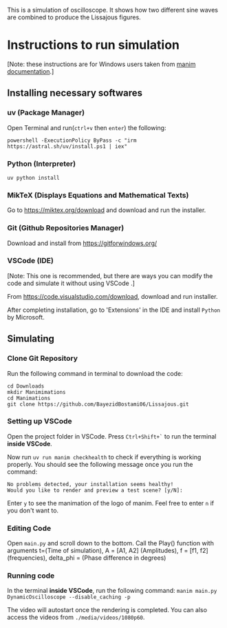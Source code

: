 This is a simulation of oscilloscope. It shows how two different sine waves are combined to produce the Lissajous figures. 

# Instructions to run simulation

[Note: these instructions are for Windows users taken from [manim documentation](https://docs.manim.community/en/stable/installation/uv.html).]

## Installing necessary softwares

### uv (Package Manager)

Open Terminal and run(`ctrl+v` then `enter`) the following: 
 
`powershell -ExecutionPolicy ByPass -c "irm https://astral.sh/uv/install.ps1 | iex"`

### Python (Interpreter)

`uv python install`

### MikTeX (Displays Equations and Mathematical Texts)

Go to https://miktex.org/download and download and run the installer. 

### Git (Github Repositories Manager)

Download and install from https://gitforwindows.org/

### VSCode (IDE)

[Note: This one is recommended, but there are ways you can modify the code and simulate it without using VSCode .]

From https://code.visualstudio.com/download, download and run installer. 

After completing installation, go to 'Extensions' in the IDE and install `Python` by Microsoft. 

## Simulating

### Clone Git Repository

Run the following command in terminal to download the code: 

```
cd Downloads
mkdir Manimimations
cd Manimations
git clone https://github.com/BayezidBostami06/Lissajous.git
```

### Setting up VSCode

Open the project folder in VSCode. Press `` Ctrl+Shift+` `` to run the terminal **inside VSCode**. 

Now run `uv run manim checkhealth` to check if everything is working properly. You should see the following message once you run the command: 

```
No problems detected, your installation seems healthy!
Would you like to render and preview a test scene? [y/N]:
```

Enter `y` to see the manimation of the logo of manim. Feel free to enter `n` if you don't want to.

### Editing Code

Open `main.py` and scroll down to the bottom. Call the Play() function with arguments t=(Time of simulation), A = [A1, A2] (Amplitudes), f = [f1, f2] (frequencies), delta_phi = (Phase difference in degrees)

### Running code

In the terminal **inside VSCode**, run the following command: 
`manim main.py DynamicOscilloscope --disable_caching -p`

The video will autostart once the rendering is completed. You can also access the videos from `./media/videos/1080p60`.